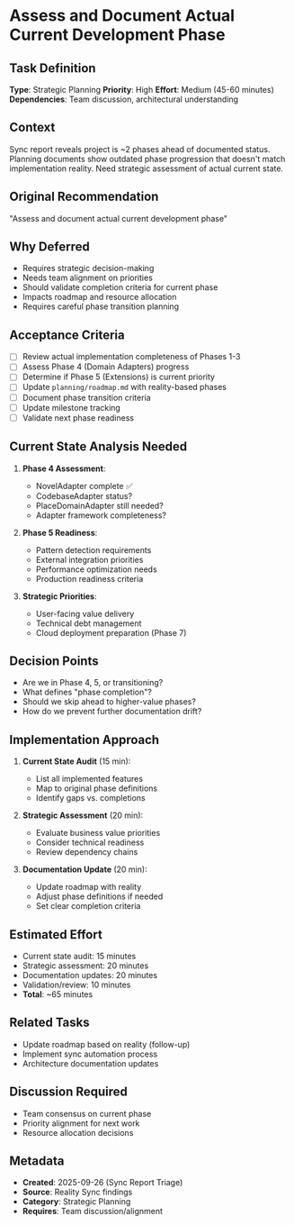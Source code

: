 # Assess and Document Actual Current Development Phase

## Task Definition
**Type**: Strategic Planning
**Priority**: High
**Effort**: Medium (45-60 minutes)
**Dependencies**: Team discussion, architectural understanding

## Context
Sync report reveals project is ~2 phases ahead of documented status. Planning documents show outdated phase progression that doesn't match implementation reality. Need strategic assessment of actual current state.

## Original Recommendation
"Assess and document actual current development phase"

## Why Deferred
- Requires strategic decision-making
- Needs team alignment on priorities
- Should validate completion criteria for current phase
- Impacts roadmap and resource allocation
- Requires careful phase transition planning

## Acceptance Criteria
- [ ] Review actual implementation completeness of Phases 1-3
- [ ] Assess Phase 4 (Domain Adapters) progress
- [ ] Determine if Phase 5 (Extensions) is current priority
- [ ] Update `planning/roadmap.md` with reality-based phases
- [ ] Document phase transition criteria
- [ ] Update milestone tracking
- [ ] Validate next phase readiness

## Current State Analysis Needed
1. **Phase 4 Assessment**:
   - NovelAdapter complete ✅
   - CodebaseAdapter status?
   - PlaceDomainAdapter still needed?
   - Adapter framework completeness?

2. **Phase 5 Readiness**:
   - Pattern detection requirements
   - External integration priorities
   - Performance optimization needs
   - Production readiness criteria

3. **Strategic Priorities**:
   - User-facing value delivery
   - Technical debt management
   - Cloud deployment preparation (Phase 7)

## Decision Points
- Are we in Phase 4, 5, or transitioning?
- What defines "phase completion"?
- Should we skip ahead to higher-value phases?
- How do we prevent further documentation drift?

## Implementation Approach
1. **Current State Audit** (15 min):
   - List all implemented features
   - Map to original phase definitions
   - Identify gaps vs. completions

2. **Strategic Assessment** (20 min):
   - Evaluate business value priorities
   - Consider technical readiness
   - Review dependency chains

3. **Documentation Update** (20 min):
   - Update roadmap with reality
   - Adjust phase definitions if needed
   - Set clear completion criteria

## Estimated Effort
- Current state audit: 15 minutes
- Strategic assessment: 20 minutes
- Documentation updates: 20 minutes
- Validation/review: 10 minutes
- **Total**: ~65 minutes

## Related Tasks
- Update roadmap based on reality (follow-up)
- Implement sync automation process
- Architecture documentation updates

## Discussion Required
- Team consensus on current phase
- Priority alignment for next work
- Resource allocation decisions

## Metadata
- **Created**: 2025-09-26 (Sync Report Triage)
- **Source**: Reality Sync findings
- **Category**: Strategic Planning
- **Requires**: Team discussion/alignment